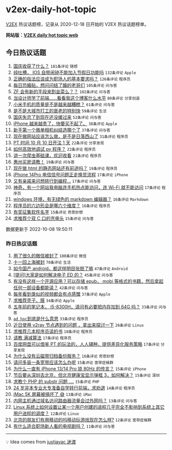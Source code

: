 # v2ex-daily-hot-topic

[V2EX](https://www.v2ex.com/) 热议话题榜，记录从 2020-12-18 日开始的 V2EX 热议话题榜单。

**网站版：[V2EX daily hot topic web](https://boojack.github.io/v2ex-daily-hot-topic-web/)**

## 今日热议话题

<!-- TODAY BEGIN -->

1. [国庆收获了什么？](https://www.v2ex.com/t/885130) `181条评论` `随想`
1. [纯吐槽， IOS 自带闹钟不能加入节假日功能吗](https://www.v2ex.com/t/885133) `132条评论` `Apple`
1. [正确的指法应该成为职场人的基本要求吗？](https://www.v2ex.com/t/885230) `126条评论` `程序员`
1. [每日恐婚贴，想问问结了婚的老哥们](https://www.v2ex.com/t/885297) `105条评论` `问与答`
1. [ZF 会有新的手段来割韭菜么？？](https://www.v2ex.com/t/885204) `102条评论` `问与答`
1. [当设计师学了前端……看看我这个博客什么水平](https://www.v2ex.com/t/885217) `80条评论` `分享创造`
1. [小米手机的质量是不是越来越糟糕？](https://www.v2ex.com/t/885250) `61条评论` `问与答`
1. [是不是大城市打工的衰老的特别快](https://www.v2ex.com/t/885126) `59条评论` `生活`
1. [国庆失恋了到现在还没缓过来](https://www.v2ex.com/t/885269) `52条评论` `问与答`
1. [iPhone 越来越贵了，快要买不起了。](https://www.v2ex.com/t/885365) `38条评论` `Apple`
1. [新手第一个微单相机纠结选哪个了](https://www.v2ex.com/t/885355) `37条评论` `问与答`
1. [现在做网站应该怎么做，是不是日落西山了](https://www.v2ex.com/t/885241) `31条评论` `程序员`
1. [PT 时间 10 月 10 日开注 1 天](https://www.v2ex.com/t/885329) `22条评论` `分享发现`
1. [如何高效地调试 py 程序？](https://www.v2ex.com/t/885154) `22条评论` `程序员`
1. [讲一次爬虫基础课，欢迎收看](https://www.v2ex.com/t/885125) `21条评论` `程序员`
1. [惠州买房请教！](https://www.v2ex.com/t/885278) `19条评论` `问与答`
1. [现在做 html 的静态网站还有前途吗？](https://www.v2ex.com/t/885201) `19条评论` `程序员`
1. [iPhone 14Pro 电信信号问题正走换货流程](https://www.v2ex.com/t/885312) `17条评论` `iPhone`
1. [又有亲戚来问想转行到编程...](https://www.v2ex.com/t/885264) `17条评论` `问与答`
1. [神奇，有一个网站我电脑连手机热点能访问，连 Wi-Fi 就不能访问](https://www.v2ex.com/t/885166) `17条评论` `程序员`
1. [windows 环境，有无绿色的 markdown 编辑器？](https://www.v2ex.com/t/885311) `16条评论` `Markdown`
1. [程序员的六边形会是哪六个维度？](https://www.v2ex.com/t/885153) `16条评论` `程序员`
1. [有奖征集软件名字](https://www.v2ex.com/t/885384) `15条评论` `奇思妙想`
1. [求推荐个双 C 口的充电头](https://www.v2ex.com/t/885344) `15条评论` `问与答`

数据更新于 2022-10-08 19:50:11

<!-- TODAY END -->

### 昨日热议话题

<!-- YESTERDAY BEGIN -->

1. [用了很久的微信被封了](https://www.v2ex.com/t/885018) `180条评论` `微信`
1. [十一回上海被封](https://www.v2ex.com/t/884961) `70条评论` `生活`
1. [如今国产 android，都这样明目张胆了嘛](https://www.v2ex.com/t/885075) `47条评论` `Android`
1. [[提问]大家是如何解决电子 ED 的？](https://www.v2ex.com/t/884992) `45条评论` `问与答`
1. [有没有这样一个开源应用？可以存储 epub， mobi 等格式的书籍，然后拿起任何一部设备都能读？](https://www.v2ex.com/t/884988) `42条评论` `问与答`
1. [每年看到类似的视频都会有点感慨](https://www.v2ex.com/t/884975) `37条评论` `Apple`
1. [求推荐壳子、膜](https://www.v2ex.com/t/884997) `34条评论` `Apple`
1. [五年前的笔记本， i5-8300H，请问有必要把内存加到 64G 吗？](https://www.v2ex.com/t/885071) `33条评论` `问与答`
1. [`ad hoc`到底是什么意思](https://www.v2ex.com/t/884985) `33条评论` `程序员`
1. [近日使用 v2ray 节点遇到的问题 ，拿出来探讨一下](https://www.v2ex.com/t/885062) `26条评论` `Linux`
1. [求推荐几本程序员读的书](https://www.v2ex.com/t/885054) `18条评论` `程序员`
1. [请教 满减算法](https://www.v2ex.com/t/884974) `17条评论` `程序员`
1. [百度网盘可以借鉴 PT 的玩法的，人人辅种，提供差异化服务策略](https://www.v2ex.com/t/884967) `17条评论` `分享发现`
1. [为什么没有云磁带归档备份服务？](https://www.v2ex.com/t/885079) `16条评论` `奇思妙想`
1. [请问多装一条宽带应该怎么办呢](https://www.v2ex.com/t/885014) `15条评论` `宽带症候群`
1. [为什么一直有 iPhone 13/14 Pro 锁 80Hz 的传言？](https://www.v2ex.com/t/885002) `15条评论` `iPhone`
1. [节后要从深圳去北京，但北京健康宝显示弹框 3，如何解决？](https://www.v2ex.com/t/884970) `15条评论` `深圳`
1. [求教个 PHP 的 substr 问题 ....](https://www.v2ex.com/t/884964) `15条评论` `PHP`
1. [24 岁非本专业大专准备自学转行前端，求劝退](https://www.v2ex.com/t/885109) `14条评论` `程序员`
1. [iMac 5K 屏幕被搞坏了 😅](https://www.v2ex.com/t/885083) `13条评论` `iMac`
1. [内网主机通过域名访问路由器流量会过外网吗？](https://www.v2ex.com/t/884972) `13条评论` `问与答`
1. [Linux 系统上如何设置让某一个用户创建的进程几乎完全不影响到系统上其它用户进程的调度？](https://www.v2ex.com/t/885004) `12条评论` `Linux`
1. [北京的朋友们有用移动的吗移动玩游戏现在怎么样?](https://www.v2ex.com/t/884980) `12条评论` `宽带症候群`
1. [有什么适合职场新人看的电视剧吗？](https://www.v2ex.com/t/885097) `11条评论` `问与答`

<!-- YESTERDAY END -->

---

💡 Idea comes from [justjavac 迷渡](https://github.com/justjavac/)
